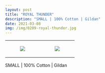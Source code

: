 ```yaml
---
layout: post
title: "ROYAL THUNDER"
description: "SMALL | 100% Cotton | Gildan"
date: 2021-03-08
img: /img/0209-royal-thunder.jpg
---
```




<table style="width:100%;"><tr><td style="vertical-align:top;">
      <figure class="tmblr-full" data-orig-height="2048" data-orig-width="1365" data-orig-src="https://concertshirts.netlify.app/shirts/0209/0209-01.jpg"><img src="https://64.media.tumblr.com/15d47f22c431a8f497567e12c08e1b96/21707f5071544496-0a/s540x810/7d8c6273e902d1655edb1771f9cf8e9175c009b7.jpg" data-orig-height="2048" data-orig-width="1365" data-orig-src="https://concertshirts.netlify.app/shirts/0209/0209-01.jpg"/></figure></td>
    <td style="vertical-align:top;">
      <figure class="tmblr-full" data-orig-height="2048" data-orig-width="1365" data-orig-src="https://concertshirts.netlify.app/shirts/0209/0209-02.jpg"><img src="https://64.media.tumblr.com/b6ba7367be198aadca6ee5f133105c1f/21707f5071544496-b5/s540x810/bcf2e4d31528632bd9acac609a3b430287d6e32b.jpg" data-orig-height="2048" data-orig-width="1365" data-orig-src="https://concertshirts.netlify.app/shirts/0209/0209-02.jpg"/></figure></td>
  </tr></table><p>
  SMALL | 100% Cotton | Gildan
</p>
